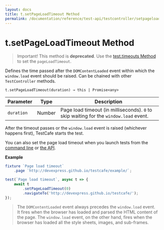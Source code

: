 ```yaml
---
layout: docs
title: t.setPageLoadTimeout Method
permalink: /documentation/reference/test-api/testcontroller/setpageloadtimeout.html
---
```

# t.setPageLoadTimeout Method

> Important! This method is **deprecated**. Use the [test.timeouts Method](../test/timeouts.md) to set the `pageLoadTimeout`.

Defines the time passed after the `DOMContentLoaded` event within which the `window.load` event should be raised. Can be chained with other `TestController` methods.

```text
t.setPageLoadTimeout(duration) → this | Promise<any>
```

Parameter  | Type      | Description
---------- | --------- | -----------
`duration` | Number    | Page load timeout (in milliseconds). `0` to skip waiting for the `window.load` event.

After the timeout passes or the `window.load` event is raised (whichever happens first), TestCafe starts the test.

You can also set the page load timeout when you launch tests from the [command line](../../command-line-interface.md#--page-load-timeout-ms) or [the API](../../testcafe-api/runner/run.md).

**Example**

```js
fixture `Page load timeout`
    .page `http://devexpress.github.io/testcafe/example/`;

test(`Page load timeout`, async t => {
    await t
        .setPageLoadTimeout(0)
        .navigateTo('http://devexpress.github.io/testcafe/');
});
```

> The `DOMContentLoaded` event always precedes the `window.load` event. It fires when the browser has loaded and parsed the HTML content of the page. The `window.load` event, on the other hand, fires when the browser has loaded all the style sheets, images, and sub-frames.
